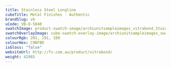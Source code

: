 ```yaml
---
title: Stainless Steel Longline
cubeTitle: Metal Finishes - Authentic
brandSlug: vb
uCode: VB-U-5840
swatchImage: product-swatch-image/archiunitsampleimages_vitrabond_Stainless_Steel_Longline.jpg
swatchOverlayImage: cube-swatch-overlay-image/archiunitsampleimages_swatch-overlay_vitrabond.png
colourRgb: 201, 191, 189
colourHex: C9BFBD
isGloss: "false"
websiteUrl: http://fv.com.au/product/vitrabond/
weight: 42985
---
```

